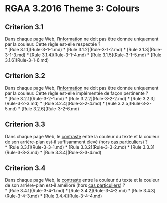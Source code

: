 
# RGAA 3.2016 Theme 3: Colours

## Criterion 3.1
<div lang="fr">Dans chaque page Web, l&#x2019;<a href="http://references.modernisation.gouv.fr/rgaa-accessibilite/2016/glossaire.html#information-donne-par-la-couleur">information</a> ne doit pas &#xEA;tre donn&#xE9;e uniquement par la couleur. Cette r&#xE8;gle est-elle respect&#xE9;e&nbsp;?</div>
* [Rule 3.1.1](Rule-3-1-1.md)
* [Rule 3.1.2](Rule-3-1-2.md)
* [Rule 3.1.3](Rule-3-1-3.md)
* [Rule 3.1.4](Rule-3-1-4.md)
* [Rule 3.1.5](Rule-3-1-5.md)
* [Rule 3.1.6](Rule-3-1-6.md)

## Criterion 3.2
<div lang="fr">Dans chaque page Web, l&#x2019;<a href="http://references.modernisation.gouv.fr/rgaa-accessibilite/2016/glossaire.html#information-donne-par-la-couleur">information</a> ne doit pas &#xEA;tre donn&#xE9;e uniquement par la couleur. Cette r&#xE8;gle est-elle impl&#xE9;ment&#xE9;e de fa&#xE7;on pertinente&nbsp;?</div>
* [Rule 3.2.1](Rule-3-2-1.md)
* [Rule 3.2.2](Rule-3-2-2.md)
* [Rule 3.2.3](Rule-3-2-3.md)
* [Rule 3.2.4](Rule-3-2-4.md)
* [Rule 3.2.5](Rule-3-2-5.md)
* [Rule 3.2.6](Rule-3-2-6.md)

## Criterion 3.3
<div lang="fr">Dans chaque page Web, le <a href="http://references.modernisation.gouv.fr/rgaa-accessibilite/2016/glossaire.html#contraste">contraste</a> entre la couleur du texte et la couleur de son arri&#xE8;re-plan est-il suffisamment &#xE9;lev&#xE9; (hors <a href="http://references.modernisation.gouv.fr/rgaa-accessibilite/cas-particuliers.html#cp-3-3,3-4" title="Cas particuliers pour le crit&#xE8;re 3.3">cas particuliers</a>)&nbsp;?</div>
* [Rule 3.3.1](Rule-3-3-1.md)
* [Rule 3.3.2](Rule-3-3-2.md)
* [Rule 3.3.3](Rule-3-3-3.md)
* [Rule 3.3.4](Rule-3-3-4.md)

## Criterion 3.4
<div lang="fr">Dans chaque page Web, le <a href="http://references.modernisation.gouv.fr/rgaa-accessibilite/2016/glossaire.html#contraste">contraste</a> entre la couleur du texte et la couleur de son arri&#xE8;re-plan est-il am&#xE9;lior&#xE9; (hors <a href="http://references.modernisation.gouv.fr/rgaa-accessibilite/cas-particuliers.html#cp-3-3,3-4" title="Cas particuliers pour le crit&#xE8;re 3.4">cas particuliers</a>)&nbsp;?</div>
* [Rule 3.4.1](Rule-3-4-1.md)
* [Rule 3.4.2](Rule-3-4-2.md)
* [Rule 3.4.3](Rule-3-4-3.md)
* [Rule 3.4.4](Rule-3-4-4.md)


